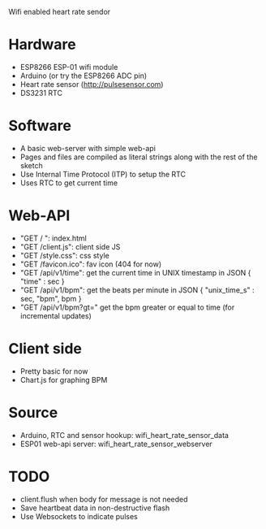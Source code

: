 Wifi enabled heart rate sendor

# Hardware

* ESP8266 ESP-01 wifi module
* Arduino (or try the ESP8266 ADC pin)
* Heart rate sensor (http://pulsesensor.com)
* DS3231 RTC

# Software
* A basic web-server with simple web-api
* Pages and files are compiled as literal strings along with the rest of the sketch
* Use Internal Time Protocol (ITP) to setup the RTC
* Uses RTC to get current time

# Web-API

* "GET / ": index.html
* "GET /client.js": client side JS
* "GET /style.css": css style
* "GET /favicon.ico": fav icon (404 for now)
* "GET /api/v1/time": get the current time in UNIX timestamp in JSON { "time" : sec }
* "GET /api/v1/bpm": get the beats per minute in JSON { "unix_time_s" : sec, "bpm", bpm }
* "GET /api/v1/bpm?gt=" get the bpm greater or equal to time (for incremental updates)

# Client side

* Pretty basic for now
* Chart.js for graphing BPM

# Source

* Arduino, RTC and sensor hookup: wifi_heart_rate_sensor_data
* ESP01 web-api server: wifi_heart_rate_sensor_webserver

# TODO

* client.flush when body for message is not needed
* Save heartbeat data in non-destructive flash
* Use Websockets to indicate pulses
